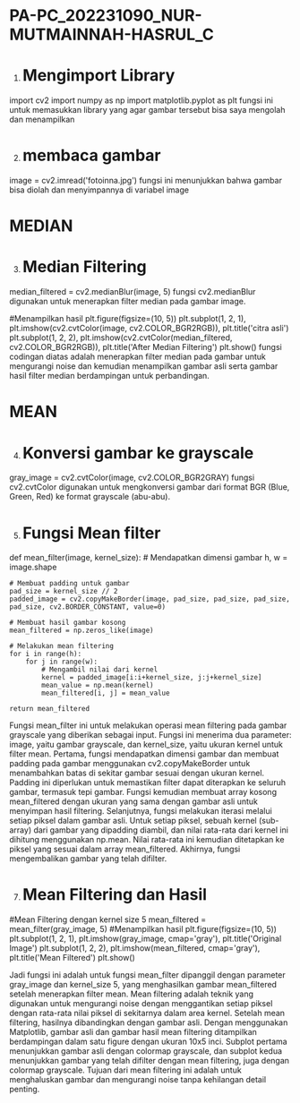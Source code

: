 # PA-PC_202231090_NUR-MUTMAINNAH-HASRUL_C

1. # Mengimport Library
<td>
import cv2
  <tr>
import numpy as np
    <tr>
import matplotlib.pyplot as plt
fungsi ini untuk memasukkan library yang agar gambar tersebut bisa saya mengolah dan menampilkan

 2. # membaca gambar
image = cv2.imread('fotoinna.jpg')
fungsi ini menunjukkan bahwa gambar bisa diolah dan menyimpannya di variabel image

# MEDIAN

3. # Median Filtering
median_filtered = cv2.medianBlur(image, 5)
fungsi cv2.medianBlur digunakan untuk menerapkan filter median pada gambar image.

#Menampilkan hasil
plt.figure(figsize=(10, 5))
plt.subplot(1, 2, 1), plt.imshow(cv2.cvtColor(image, cv2.COLOR_BGR2RGB)), plt.title('citra asli')
plt.subplot(1, 2, 2), plt.imshow(cv2.cvtColor(median_filtered, cv2.COLOR_BGR2RGB)), plt.title('After Median Filtering')
plt.show()
fungsi codingan diatas adalah menerapkan filter median pada gambar untuk mengurangi noise dan kemudian menampilkan gambar asli serta gambar hasil filter median berdampingan untuk perbandingan.

# MEAN

4. # Konversi gambar ke grayscale
gray_image = cv2.cvtColor(image, cv2.COLOR_BGR2GRAY)
fungsi cv2.cvtColor digunakan untuk mengkonversi gambar dari format BGR (Blue, Green, Red) ke format grayscale (abu-abu).

5. # Fungsi Mean filter
 def mean_filter(image, kernel_size):
    # Mendapatkan dimensi gambar
    h, w = image.shape
    
    # Membuat padding untuk gambar
    pad_size = kernel_size // 2
    padded_image = cv2.copyMakeBorder(image, pad_size, pad_size, pad_size, pad_size, cv2.BORDER_CONSTANT, value=0)
    
    # Membuat hasil gambar kosong
    mean_filtered = np.zeros_like(image)
    
    # Melakukan mean filtering
    for i in range(h):
        for j in range(w):
            # Mengambil nilai dari kernel
            kernel = padded_image[i:i+kernel_size, j:j+kernel_size]
            mean_value = np.mean(kernel)
            mean_filtered[i, j] = mean_value
    
    return mean_filtered

Fungsi mean_filter ini untuk melakukan operasi mean filtering pada gambar grayscale yang diberikan sebagai input. Fungsi ini menerima dua parameter: image, yaitu gambar grayscale, dan kernel_size, yaitu ukuran kernel untuk filter mean. Pertama, fungsi mendapatkan dimensi gambar dan membuat padding pada gambar menggunakan cv2.copyMakeBorder untuk menambahkan batas di sekitar gambar sesuai dengan ukuran kernel. Padding ini diperlukan untuk memastikan filter dapat diterapkan ke seluruh gambar, termasuk tepi gambar. Fungsi kemudian membuat array kosong mean_filtered dengan ukuran yang sama dengan gambar asli untuk menyimpan hasil filtering. Selanjutnya, fungsi melakukan iterasi melalui setiap piksel dalam gambar asli. Untuk setiap piksel, sebuah kernel (sub-array) dari gambar yang dipadding diambil, dan nilai rata-rata dari kernel ini dihitung menggunakan np.mean. Nilai rata-rata ini kemudian ditetapkan ke piksel yang sesuai dalam array mean_filtered. Akhirnya, fungsi mengembalikan gambar yang telah difilter.

7. # Mean Filtering dan Hasil
#Mean Filtering dengan kernel size 5
mean_filtered = mean_filter(gray_image, 5)
#Menampilkan hasil
plt.figure(figsize=(10, 5))
plt.subplot(1, 2, 1), plt.imshow(gray_image, cmap='gray'), plt.title('Original Image')
plt.subplot(1, 2, 2), plt.imshow(mean_filtered, cmap='gray'), plt.title('Mean Filtered')
plt.show()

Jadi fungsi ini adalah untuk fungsi mean_filter dipanggil dengan parameter gray_image dan kernel_size 5, yang menghasilkan gambar mean_filtered setelah menerapkan filter mean. Mean filtering adalah teknik yang digunakan untuk mengurangi noise dengan menggantikan setiap piksel dengan rata-rata nilai piksel di sekitarnya dalam area kernel. Setelah mean filtering, hasilnya dibandingkan dengan gambar asli. Dengan menggunakan Matplotlib, gambar asli dan gambar hasil mean filtering ditampilkan berdampingan dalam satu figure dengan ukuran 10x5 inci. Subplot pertama menunjukkan gambar asli dengan colormap grayscale, dan subplot kedua menunjukkan gambar yang telah difilter dengan mean filtering, juga dengan colormap grayscale. Tujuan dari mean filtering ini adalah untuk menghaluskan gambar dan mengurangi noise tanpa kehilangan detail penting.
